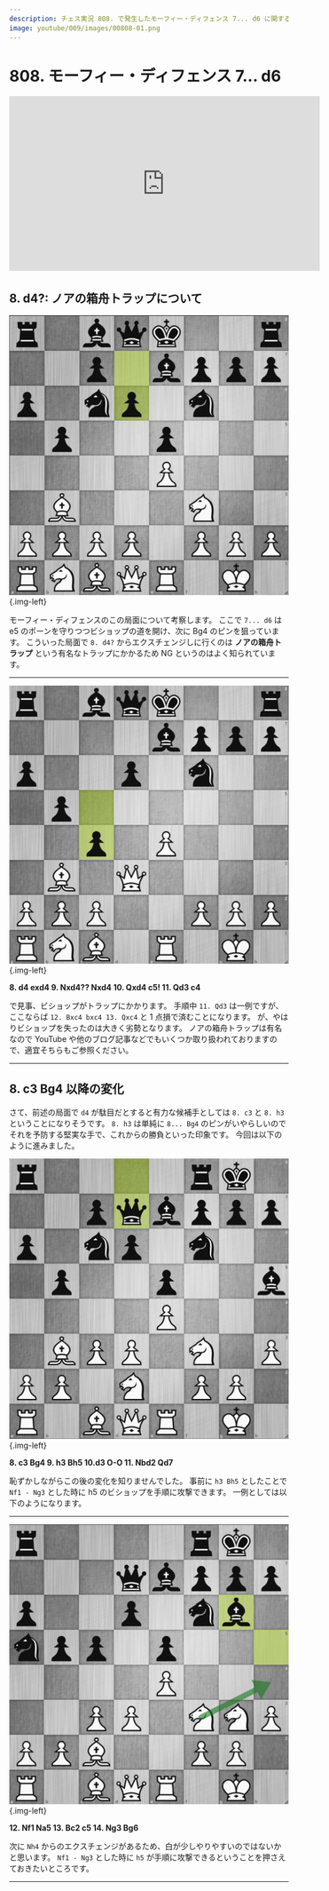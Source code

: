 ```yaml
---
description: チェス実況 808. で発生したモーフィー・ディフェンス 7... d6 に関する考察です。
image: youtube/009/images/00808-01.png
---
```


# 808. モーフィー・ディフェンス 7... d6

<div class="text-center">
    <iframe width="560" height="315" src="https://www.youtube.com/embed/g2AhKUgSkb4" title="YouTube video player" frameborder="0" allow="accelerometer; autoplay; clipboard-write; encrypted-media; gyroscope; picture-in-picture" allowfullscreen></iframe>
</div>

## 8. d4?: ノアの箱舟トラップについて

![](./images/00808-01.png){.img-left}

モーフィー・ディフェンスのこの局面について考察します。
ここで `7... d6` は e5 のポーンを守りつつビショップの道を開け、次に Bg4 のピンを狙っています。
こういった局面で `8. d4?` からエクスチェンジしに行くのは **ノアの箱舟トラップ** という有名なトラップにかかるため NG というのはよく知られています。

---

![](./images/00808-02.png){.img-left}

**8. d4 exd4 9. Nxd4?? Nxd4 10. Qxd4 c5! 11. Qd3 c4**

で見事、ビショップがトラップにかかります。
手順中 `11. Qd3` は一例ですが、ここならば `12. Bxc4 bxc4 13. Qxc4` と 1 点損で済むことになります。
が、やはりビショップを失ったのは大きく劣勢となります。
ノアの箱舟トラップは有名なので YouTube や他のブログ記事などでもいくつか取り扱われておりますので、適宜そちらもご参照ください。

---

## 8. c3 Bg4 以降の変化

さて、前述の局面で `d4` が駄目だとすると有力な候補手としては `8. c3` と `8. h3` ということになりそうです。
`8. h3` は単純に `8... Bg4` のピンがいやらしいのでそれを予防する堅実な手で、これからの勝負といった印象です。
今回は以下のように進みました。

![](./images/00808-03.png){.img-left}

**8. c3 Bg4 9. h3 Bh5 10.d3 O-O 11. Nbd2 Qd7**

恥ずかしながらこの後の変化を知りませんでした。
事前に `h3 Bh5` としたことで `Nf1 - Ng3` とした時に h5 のビショップを手順に攻撃できます。
一例としては以下のようになります。

---

![](./images/00808-04.png){.img-left}

**12. Nf1 Na5 13. Bc2 c5 14. Ng3 Bg6**

次に `Nh4` からのエクスチェンジがあるため、白が少しやりやすいのではないかと思います。
`Nf1 - Ng3` とした時に `h5` が手順に攻撃できるということを押さえておきたいところです。

---